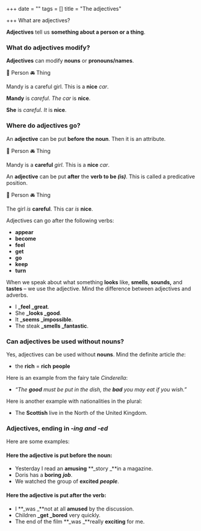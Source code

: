 +++
date = ""
tags = []
title = "The adjectives"

+++
What are adjectives?

**Adjectives** tell us **something about a person or a thing**.

### What do adjectives modify?

**Adjectives** can modify **nouns** or **pronouns/names**.

🧑 Person			 🚘 Thing 

Mandy is a careful girl.	This is a **nice** _car_.

**Mandy** is _careful_.		_The car_ is **nice**.

**She** is _careful_.			_It_ is **nice**.

### Where do adjectives go?

An **adjective** can be put **before** **the noun**. Then it is an attribute.

🧑 Person			🚘 Thing

Mandy is a **careful** _girl_.	This is a **nice** _car_.

An **adjective** can be put **after** the **verb to be _(is)_**. This is called a predicative position.

🧑 Person		🚘 Thing

The girl _is_ **careful**.	This car _is_ **nice**.

Adjectives can go after the following verbs:

* **appear**
* **become**
* **feel**
* **get**
* **go**
* **keep**
* **turn**

When we speak about what something **looks** like, **smells**, **sounds,** and **tastes** – we use the adjective. Mind the difference between adjectives and adverbs.

* I **_feel _great**.
* She **_looks _good**.
* It **_seems _impossible**.
* The steak **_smells _fantastic**.

### Can adjectives be used without nouns?

Yes, adjectives can be used without **nouns**. Mind the definite article _the_:

* the **rich** = **rich** **people**

Here is an example from the fairy tale _Cinderella_:

* _“The **good** must be put in the dish, the **bad** you may eat if you wish.”_

Here is another example with nationalities in the plural:

* The **Scottish** live in the North of the United Kingdom.

### Adjectives, ending in _-ing and -ed_

Here are some examples:

#### Here the **adjective** is put **before** the **noun**:

* Yesterday I read an **amusing** **_story _**in a magazine.
* Doris has a **boring** **_job_**.
* We watched the group of **excited** **_people_**.

#### Here the **adjective** is put **after** the **verb**:

* I **_was _**not at all **amused** by the discussion.
* Children **_get _bored** very quickly.
* The end of the film **_was _**really **exciting** for me.